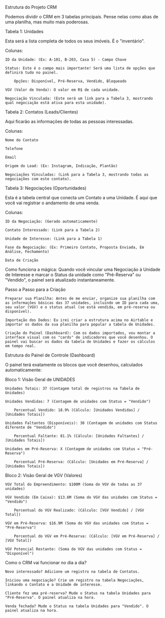 Estrutura do Projeto CRM

Podemos dividir o CRM em 3 tabelas principais. Pense nelas como abas de uma planilha, mas muito mais poderosas.

Tabela 1: Unidades

Esta será a lista completa de todos os seus imóveis. É o "inventário".

Colunas:

    ID da Unidade: (Ex: A-101, B-203, Casa 5) - Campo Chave

    Status: Este é o campo mais importante! Será uma lista de opções que definirá tudo no painel.

        Opções: Disponível, Pré-Reserva, Vendido, Bloqueado

    VGV (Valor de Venda): O valor em R$ de cada unidade.

    Negociação Vinculada: (Este será um link para a Tabela 3, mostrando qual negociação está ativa para esta unidade).

Tabela 2: Contatos (Leads/Clientes)

Aqui ficarão as informações de todas as pessoas interessadas.

Colunas:

    Nome do Contato

    Telefone

    Email

    Origem do Lead: (Ex: Instagram, Indicação, Plantão)

    Negociações Vinculadas: (Link para a Tabela 3, mostrando todas as negociações com este contato).

Tabela 3: Negociações (Oportunidades)

Esta é a tabela central que conecta um Contato a uma Unidade. É aqui que você vai registrar o andamento de uma venda.

Colunas:

    ID da Negociação: (Gerado automaticamente)

    Contato Interessado: (Link para a Tabela 2)

    Unidade de Interesse: (Link para a Tabela 1)

    Fase da Negociação: (Ex: Primeiro Contato, Proposta Enviada, Em Análise, Fechamento)

    Data de Criação

Como funciona a mágica: Quando você vincular uma Negociação à Unidade de Interesse e marcar o Status da unidade como "Pré-Reserva" ou "Vendido", o painel será atualizado instantaneamente.

Passo a Passo para a Criação

    Preparar sua Planilha: Antes de me enviar, organize sua planilha com as informações básicas das 37 unidades, incluindo um ID para cada uma, seu valor (VGV) e o status atual (se está vendida, em pré-reserva ou disponível).

    Importação dos Dados: Eu irei criar a estrutura acima no Airtable e importar os dados da sua planilha para popular a tabela de Unidades.

    Criação do Painel (Dashboard): Com os dados importados, vou montar a interface visual com os "cards" de indicadores que você desenhou. O painel vai buscar os dados da tabela de Unidades e fazer os cálculos em tempo real.

Estrutura do Painel de Controle (Dashboard)

O painel terá exatamente os blocos que você desenhou, calculados automaticamente:

Bloco 1: Visão Geral de UNIDADES

    Unidades Totais: 37 (Contagem total de registros na Tabela de Unidades)

    Unidades Vendidas: 7 (Contagem de unidades com Status = "Vendido")

        Percentual Vendido: 18.9% (Cálculo: [Unidades Vendidas] / [Unidades Totais])

    Unidades Faltantes (Disponíveis): 30 (Contagem de unidades com Status diferente de "Vendido")

        Percentual Faltante: 81.1% (Cálculo: [Unidades Faltantes] / [Unidades Totais])

    Unidades em Pré-Reserva: X (Contagem de unidades com Status = "Pré-Reserva")

        Percentual Pré-Reserva: (Cálculo: [Unidades em Pré-Reserva] / [Unidades Totais])

Bloco 2: Visão Geral de VGV (Valores)

    VGV Total do Empreendimento: $100M (Soma do VGV de todas as 37 unidades)

    VGV Vendido (Em Caixa): $13.6M (Soma do VGV das unidades com Status = "Vendido")

        Percentual do VGV Realizado: (Cálculo: [VGV Vendido] / [VGV Total])

    VGV em Pré-Reserva: $16.9M (Soma do VGV das unidades com Status = "Pré-Reserva")

        Percentual do VGV em Pré-Reserva: (Cálculo: [VGV em Pré-Reserva] / [VGV Total])

    VGV Potencial Restante: (Soma do VGV das unidades com Status = "Disponível")

Como o CRM vai funcionar no dia a dia?

    Novo interessado? Adicione um registro na tabela de Contatos.

    Iniciou uma negociação? Crie um registro na tabela Negociações, linkando o Contato e a Unidade de interesse.

    Cliente fez uma pré-reserva? Mude o Status na tabela Unidades para "Pré-Reserva". O painel atualiza na hora.

    Venda fechada? Mude o Status na tabela Unidades para "Vendido". O painel atualiza na hora.
